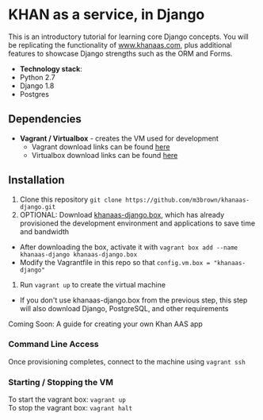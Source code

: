 # KHAN as a service, in Django

This is an introductory tutorial for learning core Django concepts.  You will be replicating the functionality of www.khanaas.com, plus additional features to showcase Django strengths such as the ORM and Forms.

  - **Technology stack**: 
   - Python 2.7
   - Django 1.8
   - Postgres

## Dependencies
- **Vagrant / Virtualbox** - creates the VM used for development
  - Vagrant download links can be found [here](http://www.vagrantup.com/downloads)
  - Virtualbox download links can be found [here](https://www.virtualbox.org/wiki/Downloads)

## Installation
1. Clone this repository `git clone https://github.com/m3brown/khanaas-django.git`
1. OPTIONAL: Download [khanaas-django.box](https://s3.amazonaws.com/techtalkdc/khanaas-django.box), which has already provisioned the development environment and applications to save time and bandwidth
 - After downloading the box, activate it with `vagrant box add --name khanaas-django khanaas-django.box`
 - Modify the Vagrantfile in this repo so that `config.vm.box = "khanaas-django"`
1. Run `vagrant up` to create the virtual machine
 - If you don't use khanaas-django.box from the previous step, this step will also download Django, PostgreSQL, and other requirements

Coming Soon: A guide for creating your own Khan AAS app

### Command Line Access
Once provisioning completes, connect to the machine using `vagrant ssh`

### Starting / Stopping the VM
To start the vagrant box: `vagrant up`  
To stop the vagrant box: `vagrant halt`  
